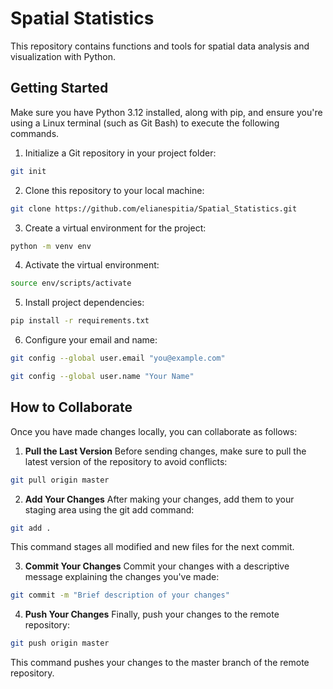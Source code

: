 # **Spatial Statistics**

This repository contains functions and tools for spatial data analysis and visualization with Python.

## Getting Started

Make sure you have Python 3.12 installed, along with pip, and ensure you're using a Linux terminal (such as Git Bash) to execute the following commands.

1. Initialize a Git repository in your project folder:
```bash
git init 
```

2. Clone this repository to your local machine:
```bash
git clone https://github.com/elianespitia/Spatial_Statistics.git
```

3. Create a virtual environment for the project:
```bash
python -m venv env
```

4. Activate the virtual environment:
```bash
source env/scripts/activate
```

5. Install project dependencies:
```bash
pip install -r requirements.txt
```

6. Configure your email and name:
```bash
git config --global user.email "you@example.com"
```

```bash
git config --global user.name "Your Name"
```

## How to Collaborate
Once you have made changes locally, you can collaborate as follows:

1. **Pull the Last Version**
Before sending changes, make sure to pull the latest version of the repository to avoid conflicts:

```bash
git pull origin master
```

2. **Add Your Changes**
After making your changes, add them to your staging area using the git add command:

```bash
git add .
```

This command stages all modified and new files for the next commit.

3. **Commit Your Changes**
Commit your changes with a descriptive message explaining the changes you've made:

```bash
git commit -m "Brief description of your changes"
```

4. **Push Your Changes**
Finally, push your changes to the remote repository:

```bash
git push origin master
```

This command pushes your changes to the master branch of the remote repository.